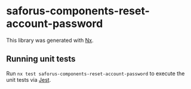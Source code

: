 # saforus-components-reset-account-password

This library was generated with [Nx](https://nx.dev).

## Running unit tests

Run `nx test saforus-components-reset-account-password` to execute the unit tests via [Jest](https://jestjs.io).
